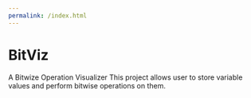 ```yaml
---
permalink: /index.html
---
```


# BitViz 
A Bitwize Operation Visualizer
This project allows user to store variable values and perform bitwise operations on them.
